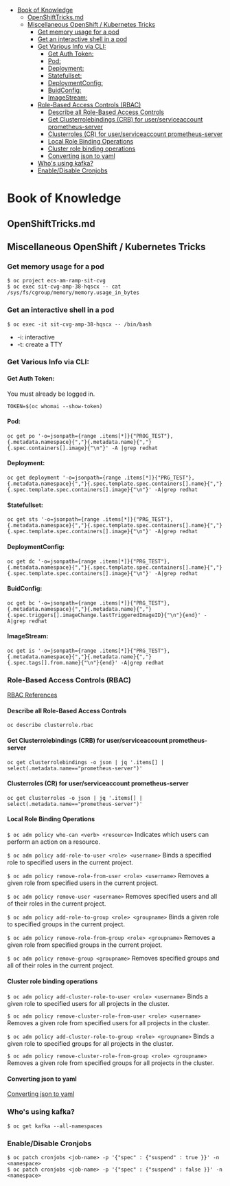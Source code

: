 <!-- TOC start -->
- [Book of Knowledge](#book-of-knowledge)
  * [OpenShiftTricks.md](#openshifttricksmd)
  * [Miscellaneous OpenShift / Kubernetes Tricks](#miscellaneous-openshift-kubernetes-tricks)
    + [Get memory usage for a pod](#get-memory-usage-for-a-pod)
    + [Get an interactive shell in a pod](#get-an-interactive-shell-in-a-pod)
    + [Get Various Info via CLI:](#get-various-info-via-cli)
      - [Get Auth Token:](#get-auth-token)
      - [Pod:](#pod)
      - [Deployment:](#deployment)
      - [Statefullset:](#statefullset)
      - [DeploymentConfig:](#deploymentconfig)
      - [BuidConfig:](#buidconfig)
      - [ImageStream:](#imagestream)
    + [Role-Based Access Controls (RBAC)](#role-based-access-controls-rbac)
      - [Describe all Role-Based Access Controls](#describe-all-role-based-access-controls)
      - [Get Clusterrolebindings (CRB) for user/serviceaccount prometheus-server](#get-clusterrolebindings-crb-for-userserviceaccount-prometheus-server)
      - [Clusterroles (CR) for user/serviceaccount prometheus-server](#clusterroles-cr-for-userserviceaccount-prometheus-server)
      - [Local Role Binding Operations](#local-role-binding-operations)
      - [Cluster role binding operations](#cluster-role-binding-operations)
      - [Converting json to yaml](#converting-json-to-yaml)
    + [Who's using kafka?](#whos-using-kafka)
    + [Enable/Disable Cronjobs](#enabledisable-cronjobs)
<!-- TOC end -->
<!-- TOC --><a name="book-of-knowledge"></a>
#  Book of Knowledge
<!-- TOC --><a name="openshifttricksmd"></a>
##  OpenShiftTricks.md
<!-- TOC --><a name="miscellaneous-openshift-kubernetes-tricks"></a>
##  Miscellaneous OpenShift / Kubernetes Tricks

<!-- TOC --><a name="get-memory-usage-for-a-pod"></a>
###  Get memory usage for a pod
```
$ oc project ecs-am-ramp-sit-cvg
$ oc exec sit-cvg-amp-38-hqscx -- cat /sys/fs/cgroup/memory/memory.usage_in_bytes
```

<!-- TOC --><a name="get-an-interactive-shell-in-a-pod"></a>
###  Get an interactive shell in a pod
```
$ oc exec -it sit-cvg-amp-38-hqscx -- /bin/bash
```

* -i: interactive
* -t: create a TTY

<!-- TOC --><a name="get-various-info-via-cli"></a>
###  Get Various Info via CLI:

<!-- TOC --><a name="get-auth-token"></a>
####  Get Auth Token:
You must already be logged in.
```
TOKEN=$(oc whomai --show-token)
```

<!-- TOC --><a name="pod"></a>
####  Pod:
```
oc get po '-o=jsonpath={range .items[*]}{"PROG_TEST"},{.metadata.namespace}{","}{.metadata.name}{","}{.spec.containers[].image}{"\n"}' -A |grep redhat
```

<!-- TOC --><a name="deployment"></a>
####  Deployment:
```
oc get deployment '-o=jsonpath={range .items[*]}{"PRG_TEST"},{.metadata.namespace}{","}{.spec.template.spec.containers[].name}{","}{.spec.template.spec.containers[].image}{"\n"}' -A|grep redhat
```

<!-- TOC --><a name="statefullset"></a>
####  Statefullset:
```
oc get sts '-o=jsonpath={range .items[*]}{"PRG_TEST"},{.metadata.namespace}{","}{.spec.template.spec.containers[].name}{","}{.spec.template.spec.containers[].image}{"\n"}' -A|grep redhat
```

<!-- TOC --><a name="deploymentconfig"></a>
####  DeploymentConfig:
```
oc get dc '-o=jsonpath={range .items[*]}{"PRG_TEST"},{.metadata.namespace}{","}{.spec.template.spec.containers[].name}{","}{.spec.template.spec.containers[].image}{"\n"}' -A|grep redhat
```

<!-- TOC --><a name="buidconfig"></a>
####  BuidConfig:
```
oc get bc '-o=jsonpath={range .items[*]}{"PRG_TEST"},{.metadata.namespace}{","}{.metadata.name}{","}{.spec.triggers[].imageChange.lastTriggeredImageID}{"\n"}{end}' -A|grep redhat
```

<!-- TOC --><a name="imagestream"></a>
####  ImageStream:
```
oc get is '-o=jsonpath={range .items[*]}{"PRG_TEST"},{.metadata.namespace}{","}{.metadata.name}{","}{.spec.tags[].from.name}{"\n"}{end}' -A|grep redhat
```

<!-- TOC --><a name="role-based-access-controls-rbac"></a>
###  Role-Based Access Controls (RBAC)
[RBAC References](https://docs.openshift.com/container-platform/4.9/authentication/using-rbac.html)

<!-- TOC --><a name="describe-all-role-based-access-controls"></a>
####  Describe all Role-Based Access Controls
` oc describe clusterrole.rbac `

<!-- TOC --><a name="get-clusterrolebindings-crb-for-userserviceaccount-prometheus-server"></a>
####  Get Clusterrolebindings (CRB) for user/serviceaccount prometheus-server
` oc get clusterrolebindings -o json | jq '.items[] | select(.metadata.name=="prometheus-server")' `

<!-- TOC --><a name="clusterroles-cr-for-userserviceaccount-prometheus-server"></a>
####  Clusterroles (CR) for user/serviceaccount prometheus-server
` oc get clusterroles -o json | jq '.items[] | select(.metadata.name=="prometheus-server")' `

<!-- TOC --><a name="local-role-binding-operations"></a>
####  Local Role Binding Operations
`$ oc adm policy who-can <verb> <resource>` Indicates which users can perform an action on a resource.

`$ oc adm policy add-role-to-user <role> <username>` Binds a specified role to specified users in the current project.

`$ oc adm policy remove-role-from-user <role> <username>` Removes a given role from specified users in the current project.

`$ oc adm policy remove-user <username>` Removes specified users and all of their roles in the current project.

`$ oc adm policy add-role-to-group <role> <groupname>` Binds a given role to specified groups in the current project.

`$ oc adm policy remove-role-from-group <role> <groupname>` Removes a given role from specified groups in the current project.

`$ oc adm policy remove-group <groupname>` Removes specified groups and all of their roles in the current project.

<!-- TOC --><a name="cluster-role-binding-operations"></a>
####  Cluster role binding operations
`$ oc adm policy add-cluster-role-to-user <role> <username>` Binds a given role to specified users for all projects in the cluster.

`$ oc adm policy remove-cluster-role-from-user <role> <username>` Removes a given role from specified users for all projects in the cluster.

`$ oc adm policy add-cluster-role-to-group <role> <groupname>` Binds a given role to specified groups for all projects in the cluster.

`$ oc adm policy remove-cluster-role-from-group <role> <groupname>` Removes a given role from specified groups for all projects in the cluster.


<!-- TOC --><a name="converting-json-to-yaml"></a>
####  Converting json to yaml

[Converting json to yaml](./JSON.md)

<!-- TOC --><a name="whos-using-kafka"></a>
###  Who's using kafka?
```
$ oc get kafka --all-namespaces
```

<!-- TOC --><a name="enabledisable-cronjobs"></a>
### Enable/Disable Cronjobs
```
$ oc patch cronjobs <job-name> -p '{"spec" : {"suspend" : true }}' -n <namespace>
$ oc patch cronjobs <job-name> -p '{"spec" : {"suspend" : false }}' -n <namespace>
```
[//]: # ( vim: set ai et nu sts=4 sw=4 ts=4 tw=78 filetype=markdown :)
